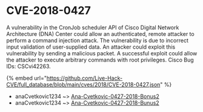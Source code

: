 # CVE-2018-0427

A vulnerability in the CronJob scheduler API of Cisco Digital Network Architecture (DNA) Center could allow an authenticated, remote attacker to perform a command injection attack. The vulnerability is due to incorrect input validation of user-supplied data. An attacker could exploit this vulnerability by sending a malicious packet. A successful exploit could allow the attacker to execute arbitrary commands with root privileges. Cisco Bug IDs: CSCvi42263.

{% embed url="https://github.com/Live-Hack-CVE/full_database/blob/main/cves/2018/CVE-2018-0427.json" %}


* anaCvetkovic1234 ~> [Ana-Cvetkovic-0427-2018-Bonus2](https://www.alice-snow.ru/2018/database/cve-2018-0427/ana-cvetkovic-0427-2018-bonus2-anacvetkovic1234)
* anaCvetkovic1234 ~> [Ana-Cvetkovic-0427-2018-Bunus2](https://www.alice-snow.ru/2018/database/cve-2018-0427/ana-cvetkovic-0427-2018-bunus2-anacvetkovic1234)